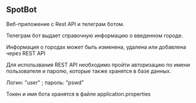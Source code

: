 <p><h2> SpotBot</h2>
<p>Веб-приложение с Rest API и телеграм ботом.
<p>Телеграм бот выдает справочную информацию о введенном городе.
<p>Информация о городах может быть изменена, удалена или добавлена через REST API
<p>Для использвания REST API необходимо пройти авторизацию по имени пользователя и паролю, которые также хранятся в базе данных.
<p>Логин: "user" ; пароль: "pswd"
<p>Токен и имя бота хранятся в файле application.properties
